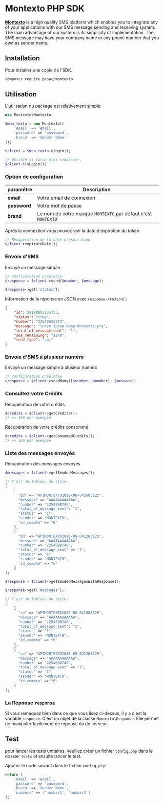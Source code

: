 # Montexto PHP SDK

[__Montexto__](https://www.montexto.pro) is a high quality SMS platform which enables you to integrate any of your applications with our SMS message sending and receiving system. The main advantage of our system is its simplicity of implementation. The SMS message may have your company name or any phone number that you own as sender name.

## Installation

Pour installer une copie de l'SDK.

```bash
composer require papac/montexto
```

## Utilisation

L'utilisation du package est rélativement simple:

```php
use Montexto\Montexto

$mon_texto = new Montexto([
    'email' => 'email',
    'password' => 'password',
    'brand' => 'Sender Name'
]);

$client = $mon_texto->login();

// Vérifié si votre êtes connecter.
$client->isLogin();
```

### Option de configuration

| paramêtre | Description |
|---------|-------------|
| __email__ | Votre email de connexion |
| __password__ | Votre mot de passe |
| __brand__ | Le nom de votre marque `MONTEXTO` par defaut c'est `MONTEXTO`  |

Aprés la connextion vous pouvez voir la date d'expiration du token

```php
// Récupération de la date d'expiration
$client->expirateDate();
```

### Envoie d'SMS

Envoyé un message simple

```php
// configuration préalable
$response = $client->send($number, $message);

$response->get('status');
```

Information de la réponse en JSON avec `response->toJson()`

```json
{
    "id": 20180805155735,
    "status": "true",
    "number": "22549625874",
    "message": "lorem ipsum demo Montexto.pro",
    "total_of_message_sent": "1",
    "sms_remaining": "1248",
    "send_type": "api"
}
```

### Envoie d'SMS à plusieur numéro

Envoyé un message simple à plusieur numéro

```php
// configuration préalable
$response = $client->sendMany([$number, $number], $message);
```

### Consultez votre Crédits

Récupération de votre crédits

```php
$credits = $client->getCredits();
// => 100 par exemple
```

Récupération de votre crédits consommé

```php
$credits = $client->getConsumedCredits();
// => 100 par exemple
```

### Liste des messages envoyés

Récupération des messages envoyés

```php
$messages = $client->getSendedMessages();

// C'est un tableau du style:
[
    [
      "id" => "APIMONTEXTO2018-08-041683125",
      "message" => "AAAAAAAAAAAA",
      "number" => "2254698745",
      "total_of_message_sent": "1",
      "status" => "1",
      "sender" => "MONTEXTO",
      "id_compte" => "6"
    ],
    [
      "id" => "APIMONTEXTO2018-08-041263125",
      "message" => "AAAAAAAAAAAA",
      "number" => "2254698745",
      "total_of_message_sent" => "1",
      "status" => "1",
      "sender" => "MONTEXTO",
      "id_compte" => "6"
    ]
];
```

```php
$response = $client->getSendedMessagesWithResponse();

$response->get('messages');

// C'est un tableau du style:
[
    [
      "id" => "APIMONTEXTO2018-08-041683125",
      "message" => "AAAAAAAAAAAA",
      "number" => "2254698745",
      "total_of_message_sent": "1",
      "status" => "1",
      "sender" => "MONTEXTO",
      "id_compte" => "6"
    ],
    [
      "id" => "APIMONTEXTO2018-08-041263125",
      "message" => "AAAAAAAAAAAA",
      "number" => "2254698745",
      "total_of_message_sent" => "1",
      "status" => "1",
      "sender" => "MONTEXTO",
      "id_compte" => "6"
    ]
];
```

### La Réponse `response`

Si vous remaquez bien dans ce que vous lisez ci-dessus, il y a c'est la variable `response`.
C'est un objet de la classe `Montexto\Response`. Elle permet de manipuler facilement de réponse du du serveur.

## Test

pour lancer les tests unitaires, veuillez créer un fichier `config.php` dans le dossier `tests` et ensuite lancer le test.

Ajoutez le code suivant dans le fichier `config.php`:

```php
return [
    'email' => 'email',
    'password' => 'password',
    'brand' => 'Sender Name',
    'numbers' => ['number1', 'number2']
];
```